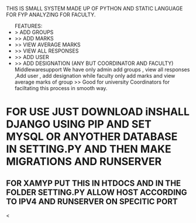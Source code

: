 THIS IS SMALL SYSTEM MADE UP OF PYTHON AND STATIC LANGUAGE FOR FYP ANALYZING FOR FACULTY.
<ul>
FEATURES:
<li>> ADD GROUPS</li>
<li>>> ADD MARKS</li>
<li>>> VIEW AVERAGE MARKS</li>
<li>>> VIEW ALL RESPONSES</li>
<li>>> ADD USER</li>
<li>>> ADD DESIGNATION (ANY BUT COORDINATOR AND FACULTY)</li>
Middlewaresupport We have only admin add groups , view all responses ,Add user , add designation while faculty only add marks and view average marks of group
>> Good for university Coordinators for faciltating this process in smooth way.
</ul>

<h1> FOR USE JUST DOWNLOAD iNSHALL DJANGO USING PIP AND SET MYSQL OR ANYOTHER DATABASE IN SETTING.PY AND THEN MAKE MIGRATIONS AND RUNSERVER</h1>
<h2>FOR XAMYP PUT THIS IN HTDOCS AND IN THE FOLDER SETTING.PY ALLOW HOST ACCORDING TO IPV4 AND RUNSERVER ON SPECITIC PORT</h2><
